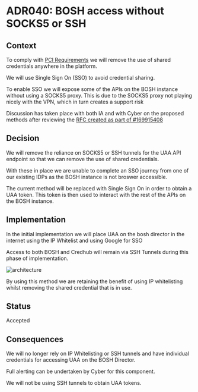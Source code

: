 # ADR040: BOSH access without SOCKS5 or SSH

## Context

To comply with [PCI Requirements](https://www.pcisecuritystandards.org/pci_security/maintaining_payment_security) we will remove the use of shared credentials anywhere in the platform.

We will use Single Sign On (SSO) to avoid credential sharing.

To enable SSO we will expose some of the APIs on the BOSH instance without using a SOCKS5 proxy. This is due to the SOCKS5 proxy not playing nicely with the VPN, which in turn creates a support risk

Discussion has taken place with both IA and with Cyber on the proposed methods after reviewing the [RFC created as part of #169915408](https://docs.google.com/document/d/1XZsrNp88tOSyC_bjy1mg3Yyv2TkpKgYSjoYResGAbps/edit#heading=h.xscqoqxlc072)

## Decision

We will remove the reliance on SOCKS5 or SSH tunnels for the UAA API endpoint so that we can remove the use of shared credentials.

With these in place we are unable to complete an SSO journey from one of our existing IDPs as the BOSH instance is not broswer accessible.

The current method will be replaced with Single Sign On in order to obtain a UAA token. This token is then used to interact with the rest of the APIs on the BOSH instance.

## Implementation

In the initial implementation we will place UAA on the bosh director in the internet using the IP Whitelist and using Google for SSO

Access to both BOSH and Credhub will remain via SSH Tunnels during this phase of implementation.

![architecture](../images/adr451-bosh-access-without-socks.svg)

By using this method we are retaining the benefit of using IP whitelisting whilst removing the shared credential that is in use.

## Status

Accepted

## Consequences

We will no longer rely on IP Whitelisting or SSH tunnels and have individual credentials for accessing UAA on the BOSH Director.

Full alerting can be undertaken by Cyber for this component.

We will not be using SSH tunnels to obtain UAA tokens.


